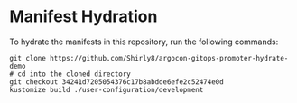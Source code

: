 # Manifest Hydration

To hydrate the manifests in this repository, run the following commands:

```shell
git clone https://github.com/Shirly8/argocon-gitops-promoter-hydrate-demo
# cd into the cloned directory
git checkout 34241d7205054376c17b8abdde6efe2c52474e0d
kustomize build ./user-configuration/development
```
